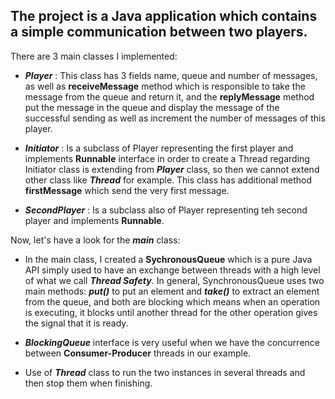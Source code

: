 ## The project is a Java application which contains a simple communication between two players.

There are 3 main classes I implemented:

* ***Player*** : This class has 3 fields name, queue and number of messages, as well as **receiveMessage** method which is responsible to take the message from the queue and return it, and the **replyMessage** method put the message in the queue and display the message of the successful sending as well as increment the number of messages of this player.  

* ***Initiator*** : Is a subclass of Player representing the first player and implements **Runnable** interface in order to create a Thread regarding Initiator class is extending from ***Player*** class, so then we cannot extend other class like ***Thread*** for example. This class has additional method **firstMessage** which send the very first message. 

* ***SecondPlayer*** : Is a subclass also of Player representing teh second player and implements **Runnable**.

Now, let's have a look for the ***main*** class:

* In the main class, I created a **SychronousQueue** which is a pure Java API simply used to have an exchange between threads with a high level of what we call ***Thread Safety***.
In general, SynchronousQueue uses two main methods: ***put()*** to put an element and ***take()*** to extract an element from the queue, and both are blocking which means when an operation is executing, it blocks until another thread for the other operation gives the signal that it is ready.

* ***BlockingQueue*** interface is very useful when we have the concurrence between **Consumer-Producer** threads in our example.

* Use of ***Thread*** class to run the two instances in several threads and then stop them when finishing.
